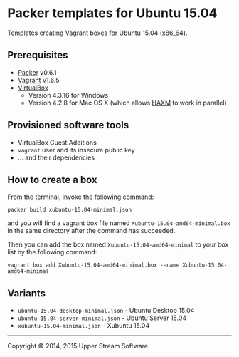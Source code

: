 # Packer templates for Ubuntu 15.04

Templates creating Vagrant boxes for Ubuntu 15.04 (x86_64).

## Prerequisites

* [Packer] v0.6.1
* [Vagrant] v1.6.5
* [VirtualBox]
	* Version 4.3.16 for Windows
	* Version 4.2.8 for Mac OS X (which allows [HAXM] to work in parallel)

[Packer]: https://www.packer.io/ "Packer by HashiCorp"
[Vagrant]: https://www.vagrantup.com/ "Vagrant"
[VirtualBox]: https://www.virtualbox.org/ "Oracle VM VirtualBox"
[HAXM]: https://software.intel.com/en-us/android/articles/intel-hardware-accelerated-execution-manager
        "Intel&reg; Hardware Accelerated Execution Manager"

## Provisioned software tools

* VirtualBox Guest Additions
* `vagrant` user and its insecure public key
* ... and their dependencies

## How to create a box

From the terminal, invoke the following command:

	packer build xubuntu-15.04-minimal.json

and you will find a vagrant box file named `Xubuntu-15.04-amd64-minimal.box`
in the same directory after the command has succeeded.

Then you can add the box named `Xubuntu-15.04-amd64-minimal` to your box list
by the following command:

	vagrant box add Xubuntu-15.04-amd64-minimal.box --name Xubuntu-15.04-amd64-minimal

## Variants

* `ubuntu-15.04-desktop-minimal.json` - Ubuntu Desktop 15.04 
* `ubuntu-15.04-server-minimal.json` - Ubuntu Server 15.04
* `xubuntu-15.04-minimal.json` - Xubuntu 15.04


- - -

Copyright &copy; 2014, 2015 Upper Stream Software.
